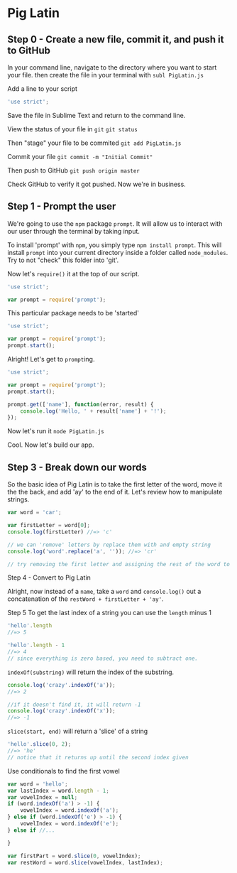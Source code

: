 # Pig Latin

## Step 0 - Create a new file, commit it, and push it to GitHub
In your command line, navigate to the directory where you want to start your file. then create the file in your terminal with
`subl PigLatin.js`

Add a line to your script
```javascript
'use strict';

```

Save the file in Sublime Text and return to the command line.

View the status of your file in `git`
`git status`

Then "stage" your file to be commited
`git add PigLatin.js`

Commit your file
`git commit -m "Initial Commit"`

Then push to GitHub
`git push origin master`

Check GitHub to verify it got pushed. Now we're in business.

## Step 1 - Prompt the user

We're going to use the `npm` package `prompt`. It will allow us to interact with our user through the terminal by taking input.

To install 'prompt' with `npm`, you simply type `npm install prompt`. This will install `prompt` into your current directory inside a folder called `node_modules`. Try to not "check" this folder into 'git'.

Now let's `require()` it at the top of our script.

```javascript
'use strict';

var prompt = require('prompt');

```

This particular package needs to be 'started'

```javascript
'use strict';

var prompt = require('prompt');
prompt.start();
```

Alright! Let's get to `prompt`ing.

```javascript
'use strict';

var prompt = require('prompt');
prompt.start();

prompt.get(['name'], function(error, result) {
    console.log('Hello, ' + result['name'] + '!');
});
```

Now let's run it `node PigLatin.js`

Cool. Now let's build our app.

## Step 3 - Break down our words

So the basic idea of Pig Latin is to take the first letter of the word, move it the the back, and add 'ay' to the end of it. Let's review how to manipulate strings.
```javascript
var word = 'car';

var firstLetter = word[0];
console.log(firstLetter) //=> 'c'

// we can 'remove' letters by replace them with and empty string
console.log('word'.replace('a', '')); //=> 'cr'

// try removing the first letter and assigning the rest of the word to a var restWord
```

Step 4 - Convert to Pig Latin

Alright, now instead of a `name`, take a `word` and `console.log()` out a concatenation of the `restWord + firstLetter + 'ay'`.

Step 5
To get the last index of a string you can use the `length` minus 1
```javascript
'hello'.length
//=> 5

'hello'.length - 1
//=> 4
// since everything is zero based, you need to subtract one.
```

`indexOf(substring)` will return the index of the substring.
```javascript
console.log('crazy'.indexOf('a'));
//=> 2

//if it doesn't find it, it will return -1
console.log('crazy'.indexOf('x'));
//=> -1

```

`slice(start, end)` will return a 'slice' of a string
```javascript
'hello'.slice(0, 2);
//=> 'he'
// notice that it returns up until the second index given
```

Use conditionals to find the first vowel
```javascript
var word = 'hello';
var lastIndex = word.length - 1;
var vowelIndex = null;
if (word.indexOf('a') > -1) {
    vowelIndex = word.indexOf('a');
} else if (word.indexOf('e') > -1) {
    vowelIndex = word.indexOf('e');
} else if //...

}

var firstPart = word.slice(0, vowelIndex);
var restWord = word.slice(vowelIndex, lastIndex);
```
